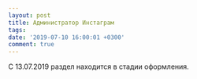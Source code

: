 ```yaml
---
layout: post
title: Администратор Инстаграм
tags: 
date: '2019-07-10 16:00:01 +0300'
comment: true
---
```




С 13.07.2019 раздел находится в стадии оформления.

